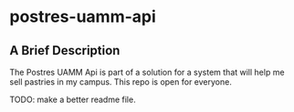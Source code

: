 # postres-uamm-api

## A Brief Description
The Postres UAMM Api is part of a solution for a system that will help me sell pastries in my campus.
This repo is open for everyone.

TODO: make a better readme file.